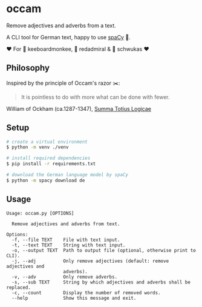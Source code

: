 # occam
Remove adjectives and adverbs from a text.

A CLI tool for German text, happy to use [spaCy](spacy.io) :rocket:.

:heart: For :ox: keeboardmonkee, :butterfly: redadmiral & :crab: schwukas :heart:

## Philosophy
Inspired by the principle of Occam's razor :scissors::
> It is pointless to do with more what can be done with fewer.

William of Ockham (ca.1287-1347), [Summa Totius Logicae](https://en.wikiquote.org/wiki/William_of_Ockham)

## Setup
```sh
# create a virtual environment
$ python -m venv ./venv

# install required dependencies
$ pip install -r requirements.txt

# download the German language model by spaCy
$ python -m spacy download de
```


## Usage
```
Usage: occam.py [OPTIONS]

  Remove adjectives and adverbs from text.

Options:
  -f, --file TEXT    File with text input.
  -t, --text TEXT    String with text input.
  -o, --output TEXT  Path to output file (optional, otherwise print to CLI).
  -j, --adj          Only remove adjectives (default: remove adjectives and
                     adverbs).
  -v, --adv          Only remove adverbs.
  -s, --sub TEXT     String by which adjectives and adverbs shall be replaced.
  -c, --count        Display the number of removed words.
  --help             Show this message and exit.
```
